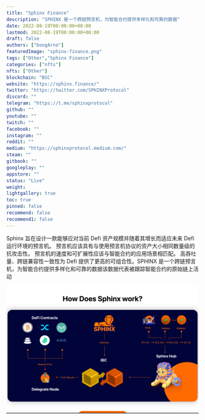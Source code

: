 ```yaml
---
title: "Sphinx Finance"
description: "SPHINX 是一个跨链预言机，为智能合约提供多样化和可靠的数据"
date: 2022-08-19T00:00:00+08:00
lastmod: 2022-08-19T00:00:00+08:00
draft: false
authors: ["boogArno"]
featuredImage: "sphinx-finance.png"
tags: ["Other","Sphinx Finance"]
categories: ["nfts"]
nfts: ["Other"]
blockchain: "BSC"
website: "https://sphinx.finance/"
twitter: "https://twitter.com/SPHINXProtocol"
discord: ""
telegram: "https://t.me/sphinxprotocol"
github: ""
youtube: ""
twitch: ""
facebook: ""
instagram: ""
reddit: ""
medium: "https://sphinxprotocol.medium.com/"
steam: ""
gitbook: ""
googleplay: ""
appstore: ""
status: "Live"
weight: 
lightgallery: true
toc: true
pinned: false
recommend: false
recommend1: false
---
```

Sphinx 旨在设计一款能够应对当前 Defi 资产规模并随着其增长而适应未来 Defi 运行环境的预言机。
预言机应该具有与使用预言机协议的资产大小相同数量级的抗攻击性。
预言机的速度和可扩展性应该与智能合约的应用场景相匹配。
高吞吐量、跨链兼容性一致性为 Defi 提供了更高的可组合性。SPHINX 是一个跨链预言机，为智能合约提供多样化和可靠的数据该数据代表被跟踪智能合约的原始链上活动

![sphinx-dapp-other-bsc-image2_fc79bb035a747a49adef102ee470a58f](sphinx-dapp-other-bsc-image2_fc79bb035a747a49adef102ee470a58f.png)